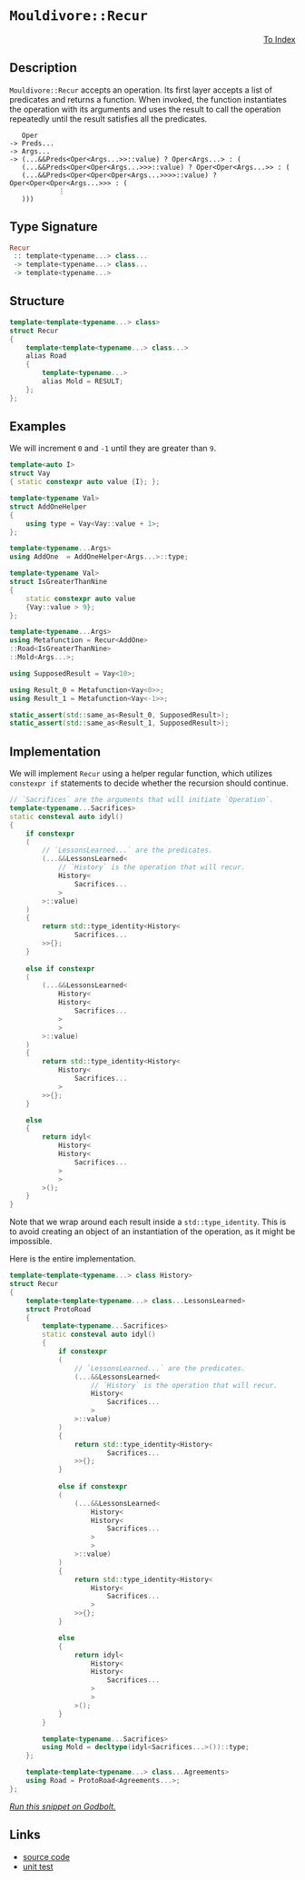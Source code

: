 <!-- Copyright 2024 Feng Mofan
SPDX-License-Identifier: Apache-2.0 -->

# `Mouldivore::Recur`

<p style='text-align: right;'><a href="../../../facilities/metafunctions.md#mouldivore-recur">To Index</a></p>

## Description

`Mouldivore::Recur` accepts an operation.
Its first layer accepts a list of predicates and returns a function.
When invoked, the function instantiates the operation with its arguments and uses the result to call the operation repeatedly until the result satisfies all the predicates.

<pre><code>   Oper
-> Preds...
-> Args...
-> (...&&Preds&lt;Oper&lt;Args...&gt;&gt;::value) ? Oper&lt;Args...&gt; : (
   (...&&Preds&lt;Oper&lt;Oper&lt;Args...&gt;&gt;&gt;::value) ? Oper&lt;Oper&lt;Args...&gt;&gt; : (
   (...&&Preds&lt;Oper&lt;Oper&lt;Oper&lt;Args...&gt;&gt;&gt;&gt;::value) ? Oper&lt;Oper&lt;Oper&lt;Args...&gt;&gt;&gt; : (
            &vellip;
   )))</code></pre>

## Type Signature

```Haskell
Recur
 :: template<typename...> class...
 -> template<typename...> class...
 -> template<typename...>
```

## Structure

```C++
template<template<typename...> class>
struct Recur
{
    template<template<typename...> class...>
    alias Road
    {
        template<typename...>
        alias Mold = RESULT;
    };
};
```

## Examples

We will increment `0` and `-1` until they are greater than `9`.

```C++
template<auto I>
struct Vay
{ static constexpr auto value {I}; };

template<typename Val>
struct AddOneHelper
{
    using type = Vay<Vay::value + 1>;
};

template<typename...Args>
using AddOne  = AddOneHelper<Args...>::type;

template<typename Val>
struct IsGreaterThanNine
{
    static constexpr auto value
    {Vay::value > 9};
};

template<typename...Args>
using Metafunction = Recur<AddOne>
::Road<IsGreaterThanNine>
::Mold<Args...>;

using SupposedResult = Vay<10>;

using Result_0 = Metafunction<Vay<0>>;
using Result_1 = Metafunction<Vay<-1>>;

static_assert(std::same_as<Result_0, SupposedResult>);
static_assert(std::same_as<Result_1, SupposedResult>);
```

## Implementation

We will implement `Recur` using a helper regular function, which utilizes `constexpr if` statements to decide whether the recursion should continue.

```C++
// `Sacrifices` are the arguments that will initiate `Operation`.
template<typename...Sacrifices>
static consteval auto idyl()
{
    if constexpr 
    (
        // `LessonsLearned...` are the predicates.
        (...&&LessonsLearned<
            // `History` is the operation that will recur.
            History<
                Sacrifices...
            >
        >::value)
    )
    {
        return std::type_identity<History<
                Sacrifices...
        >>{};
    }
    
    else if constexpr 
    (
        (...&&LessonsLearned<
            History<
            History<
                Sacrifices...
            >
            >
        >::value)
    )
    {
        return std::type_identity<History<
            History<
                Sacrifices...
            >
        >>{};
    }

    else
    {
        return idyl<
            History<
            History<
                Sacrifices...
            >
            >
        >();
    }
}
```

Note that we wrap around each result inside a `std::type_identity`.
This is to avoid creating an object of an instantiation of the operation, as it might be impossible.

Here is the entire implementation.

```C++
template<template<typename...> class History>
struct Recur
{
    template<template<typename...> class...LessonsLearned>
    struct ProtoRoad
    {
        template<typename...Sacrifices>
        static consteval auto idyl()
        {
            if constexpr 
            (
                // `LessonsLearned...` are the predicates.
                (...&&LessonsLearned<
                    // `History` is the operation that will recur.
                    History<
                        Sacrifices...
                    >
                >::value)
            )
            {
                return std::type_identity<History<
                        Sacrifices...
                >>{};
            }
            
            else if constexpr 
            (
                (...&&LessonsLearned<
                    History<
                    History<
                        Sacrifices...
                    >
                    >
                >::value)
            )
            {
                return std::type_identity<History<
                    History<
                        Sacrifices...
                    >
                >>{};
            }

            else
            {
                return idyl<
                    History<
                    History<
                        Sacrifices...
                    >
                    >
                >();
            }
        }

        template<typename...Sacrifices>
        using Mold = decltype(idyl<Sacrifices...>())::type;
    };

    template<template<typename...> class...Agreements>
    using Road = ProtoRoad<Agreements...>;
};
```

[*Run this snippet on Godbolt.*](https://godbolt.org/#z:OYLghAFBqd5QCxAYwPYBMCmBRdBLAF1QCcAaPECAMzwBtMA7AQwFtMQByARg9KtQYEAysib0QXACx8BBAKoBnTAAUAHpwAMvAFYTStJg1DIApACYAQuYukl9ZATwDKjdAGFUtAK4sGIM9KuADJ4DJgAcj4ARpjEIAAcAOykAA6oCoRODB7evv7SaRmOAiFhkSwxcUm2mPbFDEIETMQEOT5%2BATV1WY3NBKUR0bEJyQpNLW15nWN9A%2BWVIwCUtqhexMjsHOYAzKHI3lgA1Cbbbl6OtIQAnifYJhoAgvcPBJgsKQavJ26v75%2BY3wIVxSjFYmAAdJDbod9kwFApDgAJPBjEg3bZ3R5jYheByHABKmGQa2eJkSVkehyph1%2BHyYX1OtP%2BgOBoLYkPB0Nh8I5QUw8IECj5zTC6Fuz2ph2xuIIh2UxFQRHxqCYYsp1LJFIekslTPpAMZrOY7MhQiYyGIeBoGwU4vVOqlTUcyBhgteADcxIcmOdUIc8OgrrQIIsJQ7juSw%2BHqVbXQwxphVCliMd7dHDhAo%2BnJQB6HPHABsGj5AvjwuIoo5JiL3uImBpCHrycw%2BFErwUnLT2apECrZgL5gLJYUgvLou%2BWe7OrzhY0yNRxBuNZRDfrqBBxHpWQb9MOAHc6LRDnXicRO9qp%2BH50RFxOu5eHWaLVa8Daq/eH3aL5%2BMSAQJ7vEwUMPx1YDv3TTVJ27OsCDWBhHXQP8gRBAB9ANGEcIFvmvNE73Ah9H3NS1rX5d98O7cUMUgxIABETi1KcyTokDJSgh1aiUf0qDjBMkxTNidUzFjw17KF%2B0HYdR0wEUWzwgidRw29TgEqdFPRNwVIIp9iNfUioWE7Mv3k1iqIMnVbj/ACvCAzSqTAxjIzMyUYLghCkNZNCsEEa5sJRG91Ns9M1Lk4zCOfEiO308if0xaKIKoqjI1o%2BjAqY0kzI4gEzMgpzqRcit/UDWgQtC4LlNyh0yo0ir020l83yi0KqSMpqWpikMUuy5KQLSx4BL1BkfiNMEOTqiK2p1LwMiMQ4AFlPHQY5thow4sH2ZDMAgAMg2%2BMbdMizkMRDRZ3JBTrwLS7YtSzAaDR%2BN46UGjbjQhKEMRhAweUhB5gDrN4MNtUzwKm0JgAJFVFpOFb5UVVBlVVb4fr%2BthBAOyjruSq70oeHMACp8YJwmiZzZ48YJw4ABV%2BQIBFCZJx4yaJpn8fpp4%2BrMXYGH2Lwjm%2Bc46B8oHScJuaBFhhgrkOOnnlu74fSIQ4AEkv2lPF5oYcWbj68lHS3F00HjV4%2BO9X1Dis%2BtNWVzGLAjOisb6hmRYedB0AAeTCKWCdZ2XDRBF7DgANTEFWCBxPFnbdsJEVqDdSUc4HprBjalpW9XNe%2BIPaEssRrOOSxDi4dG47t67Hh9oa/ZG77iGAQHYpBmaI/d%2BsU8OJuo5j2JEZrtHfxADbzuF8nFYUABxOt9WICmEEMcJQnraWy4e5lfbZetM5DsPZRH8fpNeKeZ4YOewjjhjqRmZ0eKN5MTYV82s01TPs8ApbsEOABOS6MZL7Hy%2BeqvwQPB7l%2BBuYNZqYCaFQLwXN6it0JKeRGLtm5fj/PDMUpwd4T33tPWe88UEgHmrQdBbggG1yrAlUuDxQGHCEF4FIhQWyEgUF4Wgsooaiw1kQCW3wuAaCLg7KhicCT8hYQQFCGhW7gMgdAhwWRvhpy4epPhCU7j20EaDYRzDWEoS4JIiBTAoEwLkacBRAh1IAFpC4qMHliJ0r4UJwiUC0CAYxEIgAUGCBxgM3BMNEeI0gNC6EMPQL41htxQxqIvvYxxsQCAuIIG4jxbAvHfFCWIrgATaH0PSIwkRYSMQRIsBwZYWcOAAFZeB%2BA4FoUgqBOAaUsNYKUqx1gWw5jwUgBBNDFOWAAaxAGUsw4JEgBHiPEMpGh36DI0AWeI2x9CcEkLwFgEgNAaFIFUmpdSOC8AUCAdZXTqnFNIHAWAMBEAgFWAQFI5xyCUDQO8OgsRwhgk4KoeIBZzEFkkIcYAyAXRSHBGYXgLZCAkADHofgggRBiHYFIGQghFAqHUEc0gugMl7k3CkTgPASmcAqRs7ptTOCu3ODc2UqBuLvM%2Bd835/yC6SCBRmDwjz6D8XaYsXghytDLAgEgB5KQnlkAoBAAVQqQDACkGYPgdB957IgFEIlURQjNCuDi3gyrmCLldlEbQRJDkdIeSjAg7taBqtRVgKIXhgBuDELQPZ3BeBYBYIYYA4gLV4BPI4d0/IiWJiJOcTYHTQivFKTUy4URNyLg8FgIloc8ArMdaQH1xAog5Jom8V1lwjDdOWFQAwtcA54EwHuV2ft1UIuEKIcQ8KoXyCUGoIl6L9CupQNYaw%2Bg8BRD2ZAZY656gOvMa4qGphGmWDMFslNlosA9pDF0fVWQXAMHcJ4doehgjz3mMMDJhRMgCEmH4Hd6Q90MDmEMOIGS7ALoEL0CYq68iXtqNeho4x%2BibvPXoGYd7ciHtsK%2Bs9FRt3LBHGsDYEg8XlMqUS7ZhxqVfJ%2BX8gFjKzAZlwGC9l2wuCcs6bm5YjZVTDDnf0yQ2xwTv22IkSQGhJABCLBoMpBZ34LI4Es0gKzMPggLFwWZ794jcbKZILgZTyMFkJai7Zuz9k4aOby85fLLlktuSKsVbKXlsE4M0Fg7pEjmKYB9V1Bd37gi4OCGpoKbwQoyXWmFNbpB1qRY21FuhpWYqYNix1EGCWbN4Ns0l1zziHEpbWLTOm9OwhmlwIzJmJEQBZYKtledthmGw9y458mVOxDuaK1ArLhiae0%2BY8Lkr368Jlaw2I8rFWos1aqitNXtW6v1RWo1GFTXmpqZa61traD2orc6rNmwOueoXT6h1ZnVABteBWkNtQiURqjVcGNg2uWWkTR0lNaalAZpdUYbNoAZN8ALQoItJay2MArdZ6tcK7OyAcyimpzmW05tHVYSwnbu3wD7SkAdnAh0JJHe28dk7YjTt9b2%2BdsjnAQFcAe9dy6AMLCPUULIsOkcnoR9uiH9Rb2tHvb%2Bq9kOX2zHfYBi9f6%2Bio/Jy0DHF7gMtLA1h5jXnoOcGCwVsLBgItRdM6h/AN5EtYa5bh0g%2BGsBxDnaU1j7GjPUcSMJxIiRtg0ckN8jJ3niU7NsFJ1Lsn4DyaueSrLGXiBqc2Jp2lLAFDuhdO6SL4J/hjBBXz8FiErOyBs9dytd2m0gHma59zuKmdQfEySxTFLuLm5%2BZb63Zs7cO9lLFnL8XYiJe2Cl3NJz%2BVJ6FUb7PbL/zIHoShW378ULx4ccQFg3yytysoFVmp9XzUdMbzqvVDhms5eNW1olnWbV2odR0/ru3lukHwF6vAo2/UTeJFNpNM2w28Hm6qpbcbVsVo2%2BmzNu3QYZ/zUwQtxbS3lqTZd2FEgbuIobfdnQvunvGEBzYCNs6vs/Y4DmVxbax0WAnT5qd6Fn9Y6LrQ7LqU4bplAfpo71CU67r1A06fpPqE446U4E7Y7/ok6I5U644/qfpoHgGk7gYrCgZwqebB5bKs6R6HDR425x76hjC87oYC7p4yZ4bSRi6UAQZS7%2BBGbbDbBlITKCZrI8GJCzJiZkGa57IHLC7EaJBApy5cBSDvyy7kZcDJClLbCkE%2BacBC7MHMbAqiGaGa467LApoZDOCSBAA)

## Links

- [source code](../../../../conceptrodon/descend/mouldivore/recur.hpp)
- [unit test](../../../../tests/unit/metafunctions/mouldivore/recur.test.hpp)
